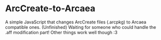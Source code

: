 # ArcCreate-to-Arcaea
A simple JavaScript that changes ArcCreate files (.arcpkg) to Arcaea compatible ones. (Unfinished)
Waiting for someone who could handle the .aff modification part!
Other things work well though :3